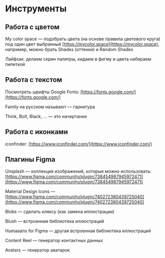 # Инструменты

## Работа с цветом

My color space — подобрать цвета (на основе правила цветового круга) под один цвет выбранный [https://mycolor.space](https://mycolor.space), например, можно брать Shades (оттенки) и Random Shades

Лайфхак: делаем скрин палитры, кидаем в фигму и цвета набираем пипеткой

## Работа с текстом

Посмотреть шрифты Google Fonts: [https://fonts.google.com/](https://fonts.google.com/)

Family на русском называют — гарнитура

Think, Bolt, Black, ... — это начертание

## Работа с иконками

iconfinder: [https://www.iconfinder.com/](https://www.iconfinder.com/)

## Плагины Figma

Unsplash — коллекция изображений, которые можно использовать: [https://www.figma.com/community/plugin/738454987945972471](https://www.figma.com/community/plugin/738454987945972471)

Material Design Icons — [https://www.figma.com/community/plugin/740272380439725040](https://www.figma.com/community/plugin/740272380439725040)

Blobs — сделать кляксу (как замена иллюстрации)

Blush — встроенная библиотека иллюстраций

Humaaans for Figma — другая встроенная библиотека иллюстраций

Content Reel — генератор контактных данных&#x20;

Avatars — генератор аватарок
